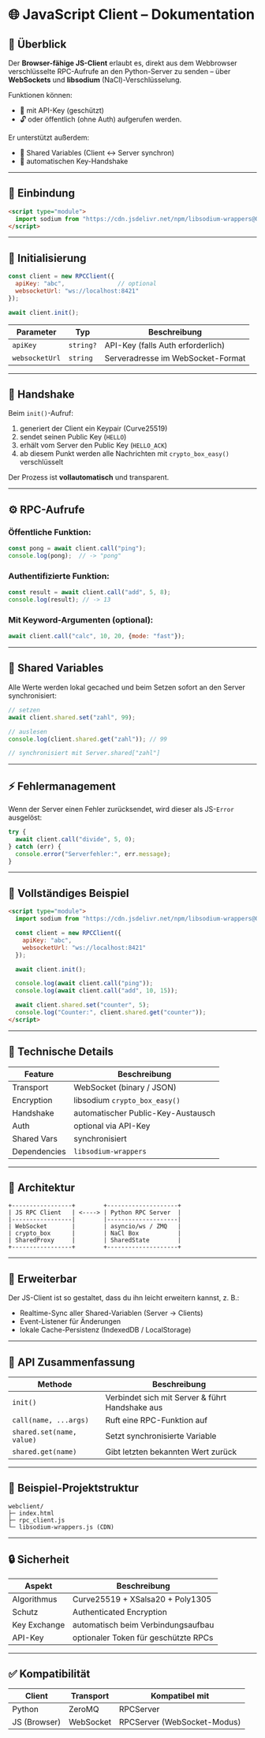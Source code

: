 # 🌐 JavaScript Client – Dokumentation

## 📘 Überblick

Der **Browser-fähige JS-Client** erlaubt es, direkt aus dem Webbrowser verschlüsselte RPC-Aufrufe
an den Python-Server zu senden – über **WebSockets** und **libsodium** (NaCl)-Verschlüsselung.

Funktionen können:

* 🔐 mit API-Key (geschützt)
* 🔓 oder öffentlich (ohne Auth)
  aufgerufen werden.

Er unterstützt außerdem:

* 🧠 Shared Variables (Client ↔ Server synchron)
* 🔑 automatischen Key-Handshake

---

## 🚀 Einbindung

```html
<script type="module">
  import sodium from "https://cdn.jsdelivr.net/npm/libsodium-wrappers@0.7.11/dist/modules/libsodium-wrappers.js";
</script>
```

---

## 🔧 Initialisierung

```js
const client = new RPCClient({
  apiKey: "abc",               // optional
  websocketUrl: "ws://localhost:8421"
});

await client.init();
```

| Parameter      | Typ       | Beschreibung                      |
| -------------- | --------- | --------------------------------- |
| `apiKey`       | `string?` | API-Key (falls Auth erforderlich) |
| `websocketUrl` | `string`  | Serveradresse im WebSocket-Format |

---

## 🔐 Handshake

Beim `init()`-Aufruf:

1. generiert der Client ein Keypair (Curve25519)
2. sendet seinen Public Key (`HELLO`)
3. erhält vom Server den Public Key (`HELLO_ACK`)
4. ab diesem Punkt werden alle Nachrichten mit `crypto_box_easy()` verschlüsselt

Der Prozess ist **vollautomatisch** und transparent.

---

## ⚙️ RPC-Aufrufe

### Öffentliche Funktion:

```js
const pong = await client.call("ping");
console.log(pong);  // -> "pong"
```

### Authentifizierte Funktion:

```js
const result = await client.call("add", 5, 8);
console.log(result); // -> 13
```

### Mit Keyword-Argumenten (optional):

```js
await client.call("calc", 10, 20, {mode: "fast"});
```

---

## 🧠 Shared Variables

Alle Werte werden lokal gecached und beim Setzen sofort an den Server synchronisiert:

```js
// setzen
await client.shared.set("zahl", 99);

// auslesen
console.log(client.shared.get("zahl")); // 99

// synchronisiert mit Server.shared["zahl"]
```

---

## ⚡ Fehlermanagement

Wenn der Server einen Fehler zurücksendet, wird dieser als JS-`Error` ausgelöst:

```js
try {
  await client.call("divide", 5, 0);
} catch (err) {
  console.error("Serverfehler:", err.message);
}
```

---

## 📡 Vollständiges Beispiel

```html
<script type="module">
  import sodium from "https://cdn.jsdelivr.net/npm/libsodium-wrappers@0.7.11/dist/modules/libsodium-wrappers.js";

  const client = new RPCClient({
    apiKey: "abc",
    websocketUrl: "ws://localhost:8421"
  });

  await client.init();

  console.log(await client.call("ping"));
  console.log(await client.call("add", 10, 15));

  await client.shared.set("counter", 5);
  console.log("Counter:", client.shared.get("counter"));
</script>
```

---

## 🧩 Technische Details

| Feature      | Beschreibung                       |
| ------------ | ---------------------------------- |
| Transport    | WebSocket (binary / JSON)          |
| Encryption   | libsodium `crypto_box_easy()`      |
| Handshake    | automatischer Public-Key-Austausch |
| Auth         | optional via API-Key               |
| Shared Vars  | synchronisiert                     |
| Dependencies | `libsodium-wrappers`               |

---

## 🧠 Architektur

```
+-----------------+        +--------------------+
| JS RPC Client   | <----> | Python RPC Server  |
|-----------------|        |--------------------|
| WebSocket       |        | asyncio/ws / ZMQ   |
| crypto_box      |        | NaCl Box           |
| SharedProxy     |        | SharedState        |
+-----------------+        +--------------------+
```

---

## 🧩 Erweiterbar

Der JS-Client ist so gestaltet, dass du ihn leicht erweitern kannst, z. B.:

* Realtime-Sync aller Shared-Variablen (Server → Clients)
* Event-Listener für Änderungen
* lokale Cache-Persistenz (IndexedDB / LocalStorage)

---

## 🧩 API Zusammenfassung

| Methode                   | Beschreibung                                    |
| ------------------------- | ----------------------------------------------- |
| `init()`                  | Verbindet sich mit Server & führt Handshake aus |
| `call(name, ...args)`     | Ruft eine RPC-Funktion auf                      |
| `shared.set(name, value)` | Setzt synchronisierte Variable                  |
| `shared.get(name)`        | Gibt letzten bekannten Wert zurück              |

---

## 📁 Beispiel-Projektstruktur

```
webclient/
├─ index.html
├─ rpc_client.js
└─ libsodium-wrappers.js (CDN)
```

---

## 🔒 Sicherheit

| Aspekt       | Beschreibung                         |
| ------------ | ------------------------------------ |
| Algorithmus  | Curve25519 + XSalsa20 + Poly1305     |
| Schutz       | Authenticated Encryption             |
| Key Exchange | automatisch beim Verbindungsaufbau   |
| API-Key      | optionaler Token für geschützte RPCs |

---

## ✅ Kompatibilität

| Client       | Transport | Kompatibel mit              |
| ------------ | --------- | --------------------------- |
| Python       | ZeroMQ    | RPCServer                   |
| JS (Browser) | WebSocket | RPCServer (WebSocket-Modus) |

